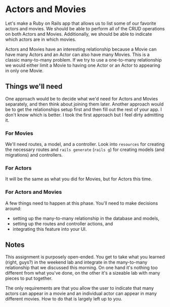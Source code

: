 Actors and Movies
=================

Let's make a Ruby on Rails app that allows us to list some of our
favorite actors and movies. We should be able to perform all of the
CRUD operations on both Actors and Movies. Additionally, we should
be able to indicate which actors are in which movies.

Actors and Movies have an interesting relationship because a Movie can
have many Actors and an Actor can also have many Movies. This is a
classic many-to-many problem. If we try to use a one-to-many
relationship we would either limit a Movie to having one Actor or
an Actor to appearing in only one Movie.

Things we'll need
-----------------

One approach would be to decide what we'd need for Actors and Movies
separately, and then think about joining them later. Another approach
would be to get the relationships setup first and then fill out the
rest of your app. I don't know which is better. I took the first
approach but I feel dirty admitting it.

### For Movies

We'll need routes, a model, and a controller. Look into `resources`
for creating the necessary routes and `rails generate` (`rails g`)
for creating models (and migrations) and controllers.

### For Actors

It will be the same as what you did for Movies, but for Actors this
time.

### For Actors and Movies

A few things need to happen at this phase. You'll need to make
decisions around:

- setting up the many-to-many relationship in the database and models,
- setting up the routes and controller actions, and
- integrating this feature into your UI.

Notes
-----

This assignment is purposely open-ended. You get to take what you
learned (right, guys?) in the weekend lab and integrate in the
many-to-many relationship that we discussed this morning. On one hand
it's nothing too different from what you've done, on the other it's a
sizeable lab with many pieces to put together.

The only requirements are that you allow the user to indicate that
many actors can appear in a movie and an individual actor can appear
in many different movies. How to do that is largely left up to you.
